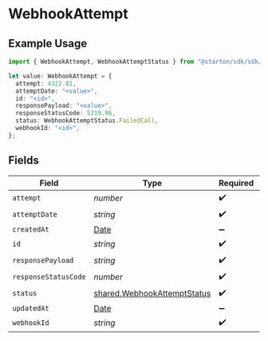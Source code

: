# WebhookAttempt

## Example Usage

```typescript
import { WebhookAttempt, WebhookAttemptStatus } from "@starton/sdk/sdk/models/shared";

let value: WebhookAttempt = {
  attempt: 4322.81,
  attemptDate: "<value>",
  id: "<id>",
  responsePayload: "<value>",
  responseStatusCode: 5219.96,
  status: WebhookAttemptStatus.FailedCall,
  webhookId: "<id>",
};
```

## Fields

| Field                                                                                         | Type                                                                                          | Required                                                                                      | Description                                                                                   |
| --------------------------------------------------------------------------------------------- | --------------------------------------------------------------------------------------------- | --------------------------------------------------------------------------------------------- | --------------------------------------------------------------------------------------------- |
| `attempt`                                                                                     | *number*                                                                                      | :heavy_check_mark:                                                                            | N/A                                                                                           |
| `attemptDate`                                                                                 | *string*                                                                                      | :heavy_check_mark:                                                                            | N/A                                                                                           |
| `createdAt`                                                                                   | [Date](https://developer.mozilla.org/en-US/docs/Web/JavaScript/Reference/Global_Objects/Date) | :heavy_minus_sign:                                                                            | N/A                                                                                           |
| `id`                                                                                          | *string*                                                                                      | :heavy_check_mark:                                                                            | N/A                                                                                           |
| `responsePayload`                                                                             | *string*                                                                                      | :heavy_check_mark:                                                                            | N/A                                                                                           |
| `responseStatusCode`                                                                          | *number*                                                                                      | :heavy_check_mark:                                                                            | N/A                                                                                           |
| `status`                                                                                      | [shared.WebhookAttemptStatus](../../../sdk/models/shared/webhookattemptstatus.md)             | :heavy_check_mark:                                                                            | N/A                                                                                           |
| `updatedAt`                                                                                   | [Date](https://developer.mozilla.org/en-US/docs/Web/JavaScript/Reference/Global_Objects/Date) | :heavy_minus_sign:                                                                            | N/A                                                                                           |
| `webhookId`                                                                                   | *string*                                                                                      | :heavy_check_mark:                                                                            | N/A                                                                                           |